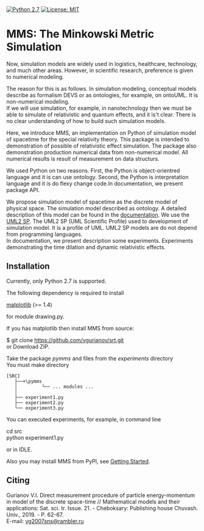 [![Python 2.7](https://img.shields.io/badge/python-2.7-blue.svg)](https://www.python.org/downloads/release/python-270/) [![License: MIT](https://img.shields.io/badge/License-MIT-yellow.svg)](https://opensource.org/licenses/MIT)  
   
# MMS: The Minkowski Metric Simulation

Now, simulation models are widely used in logistics, healthcare, technology, and much other areas. However, in scientific research, preference is given to numerical modeling.  
  
The reason for this is as follows. In simulation modeling, conceptual models describe as formalism DEVS or as ontologies, for example, on ontoUML. It is non-numerical modeling.  
If we will use simulation, for example, in nanotechnology then we must be able to simulate of relativistic and quantum effects, and it is't clear. There is no clear understanding of how to build such simulation models.  
  
Here, we introduce MMS, an implementation on Python of simulation model of spacetime for the special relativity theory. This package  is intended to demonstration of possible of relativistic effect simulation. The package also demonstration production numerical data from non-numerical model. All numerical results is result of measurement on data structurs.  
  
We used Python on two reasons. First, the Python is object-orientred language and it is can use ontology. Second, the Python is interpretation language and it is do flexy change code.In documentation, we present package API.  
  
We propose simulation model of spacetime as the discrete model of physical space. The simulation model described as ontology. A detailed description of this model can be found in the [documentation](https://vgurianov.github.io/srt/). We use the [UML2 SP](https://vgurianov.github.io/uml-sp/). The UML2 SP (UML Scientific Profile)  used to development of simulation model. It is a profile of UML. UML2 SP models are do not depend from programming languages.  
In documentation, we present description some experiments. Experiments demonstrating the time dilation and dynamic relativistic effects.  
  
## Installation  
Currently, only Python 2.7 is supported.  
  
The following dependency is required to install  
  
[matplotlib](https://matplotlib.org/) (>= 1.4)   
  
for module drawing.py.  
  
   
If you has matplotlib then install MMS from source:
  
$ git clone https://github.com/vgurianov/srt.git   
or Download ZIP.  
  
Take the package *pymms* and files from the *experiments* directory  
You must make directory  
```
[SRC]
   ├──+\pymms  
   │	     └── ... modules ...
   │
   ├── experiment1.py  
   ├── experiment2.py  
   └── experiment3.py  
```  

You can executed experiments, for example, in command line  
  
cd src  
python experiment1.py  
  
or in IDLE.  
  
Also you may install MMS from PyPI, see [Getting Started](https://vgurianov.github.io/srt/started.html).  

## Citing
Gurianov V.I. Direct measurement procedure of particle energy-momentum in model of the discrete space-time // Mathematical models and their applications: Sat. sci. tr. Issue. 21. - Cheboksary: Publishing house Chuvash. Univ., 2019. - P. 62-67.  
E-mail: vg2007sns@rambler.ru  
  

